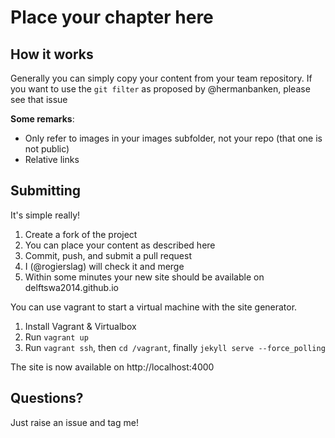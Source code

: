 # Place your chapter here

## How it works

Generally you can simply copy your content from your team repository.
If you want to use the `git filter` as proposed by @hermanbanken, please see that issue

__Some remarks__:

- Only refer to images in your images subfolder, not your repo (that one is not public)
- Relative links

## Submitting

It's simple really!

1. Create a fork of the project
1. You can place your content as described here
1. Commit, push, and submit a pull request
1. I (@rogierslag) will check it and merge
1. Within some minutes your new site should be available on delftswa2014.github.io

You can use vagrant to start a virtual machine with the site generator.

1. Install Vagrant & Virtualbox
1. Run `vagrant up`
1. Run `vagrant ssh`, then `cd /vagrant`, finally `jekyll serve --force_polling`

The site is now available on http://localhost:4000

## Questions?

Just raise an issue and tag me!

